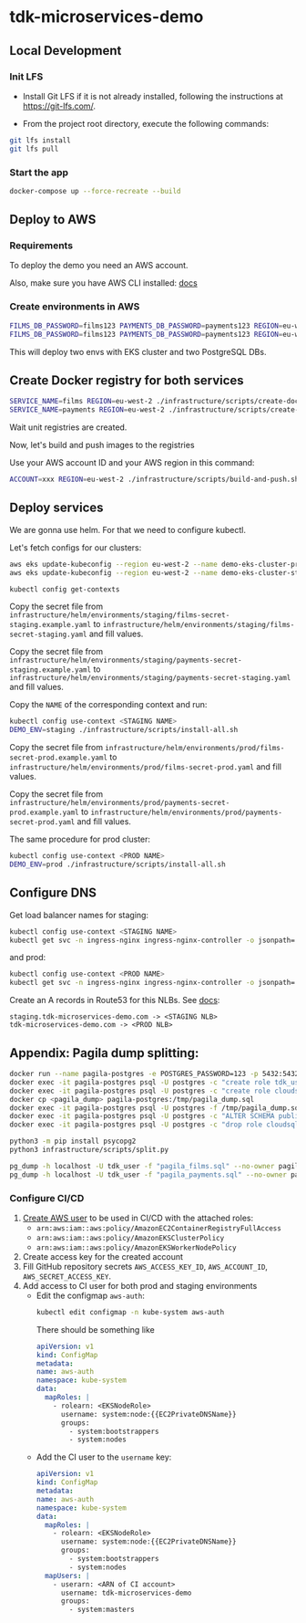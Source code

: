 # tdk-microservices-demo

## Local Development

### Init LFS
- Install Git LFS if it is not already installed, following the instructions at https://git-lfs.com/.

- From the project root directory, execute the following commands:

```bash
git lfs install
git lfs pull
```

### Start the app

```bash
docker-compose up --force-recreate --build
```

## Deploy to AWS

### Requirements

To deploy the demo you need an AWS account.

Also, make sure you have AWS CLI installed: [docs](https://docs.aws.amazon.com/cli/latest/userguide/getting-started-install.html)

### Create environments in AWS

```bash
FILMS_DB_PASSWORD=films123 PAYMENTS_DB_PASSWORD=payments123 REGION=eu-west-2  DEMO_ENV=prod ./infrastructure/scripts/create-env.sh
FILMS_DB_PASSWORD=films123 PAYMENTS_DB_PASSWORD=payments123 REGION=eu-west-2 DEMO_ENV=staging ./infrastructure/scripts/create-env.sh
```

This will deploy two envs with EKS cluster and two PostgreSQL DBs.

## Create Docker registry for both services

```bash
SERVICE_NAME=films REGION=eu-west-2 ./infrastructure/scripts/create-docker-registry.sh
SERVICE_NAME=payments REGION=eu-west-2 ./infrastructure/scripts/create-docker-registry.sh
```
Wait unit registries are created.

Now, let's build and push images to the registries

Use your AWS account ID and your AWS region in this command:

```bash
ACCOUNT=xxx REGION=eu-west-2 ./infrastructure/scripts/build-and-push.sh
```

## Deploy services

We are gonna use helm. For that we need to configure kubectl.

Let's fetch configs for our clusters:

```bash
aws eks update-kubeconfig --region eu-west-2 --name demo-eks-cluster-prod
aws eks update-kubeconfig --region eu-west-2 --name demo-eks-cluster-staging

kubectl config get-contexts
```

Copy the secret file from `infrastructure/helm/environments/staging/films-secret-staging.example.yaml` to `infrastructure/helm/environments/staging/films-secret-staging.yaml` and fill values.

Copy the secret file from `infrastructure/helm/environments/staging/payments-secret-staging.example.yaml` to `infrastructure/helm/environments/staging/payments-secret-staging.yaml` and fill values.

Copy the `NAME` of the corresponding context and run:
```bash
kubectl config use-context <STAGING NAME>
DEMO_ENV=staging ./infrastructure/scripts/install-all.sh
```

Copy the secret file from `infrastructure/helm/environments/prod/films-secret-prod.example.yaml` to `infrastructure/helm/environments/prod/films-secret-prod.yaml` and fill values.

Copy the secret file from `infrastructure/helm/environments/prod/payments-secret-prod.example.yaml` to `infrastructure/helm/environments/prod/payments-secret-prod.yaml` and fill values.

The same procedure for prod cluster:
```bash
kubectl config use-context <PROD NAME>
DEMO_ENV=prod ./infrastructure/scripts/install-all.sh
```

## Configure DNS

Get load balancer names for staging:
```bash
kubectl config use-context <STAGING NAME>
kubectl get svc -n ingress-nginx ingress-nginx-controller -o jsonpath='{.status.loadBalancer.ingress[0].hostname}'
```

and prod:
```bash
kubectl config use-context <PROD NAME>
kubectl get svc -n ingress-nginx ingress-nginx-controller -o jsonpath='{.status.loadBalancer.ingress[0].hostname}'
```

Create an A records in Route53 for this NLBs. See [docs](https://docs.aws.amazon.com/Route53/latest/DeveloperGuide/routing-to-elb-load-balancer.html):

```text
staging.tdk-microservices-demo.com -> <STAGING NLB>
tdk-microservices-demo.com -> <PROD NLB>
```

## Appendix: Pagila dump splitting:

```bash
docker run --name pagila-postgres -e POSTGRES_PASSWORD=123 -p 5432:5432 -d postgres
docker exec -it pagila-postgres psql -U postgres -c "create role tdk_user login password 'tdk_user123';"
docker exec -it pagila-postgres psql -U postgres -c "create role cloudsqladmin;"
docker cp <pagila_dump> pagila-postgres:/tmp/pagila_dump.sql
docker exec -it pagila-postgres psql -U postgres -f /tmp/pagila_dump.sql
docker exec -it pagila-postgres psql -U postgres -c "ALTER SCHEMA public OWNER TO tdk_user;" tdk_sakila_input_1gb
docker exec -it pagila-postgres psql -U postgres -c "drop role cloudsqladmin;" tdk_sakila_input_1gb

python3 -m pip install psycopg2 
python3 infrastructure/scripts/split.py

pg_dump -h localhost -U tdk_user -f "pagila_films.sql" --no-owner pagila_films
pg_dump -h localhost -U tdk_user -f "pagila_payments.sql" --no-owner pagila_payments
```


### Configure CI/CD

1. [Create AWS user](https://eu-west-2.console.aws.amazon.com/iamv2/home?region=eu-west-2#/users) to be used in CI/CD with the attached roles:
    * `arn:aws:iam::aws:policy/AmazonEC2ContainerRegistryFullAccess`
    * `arn:aws:iam::aws:policy/AmazonEKSClusterPolicy`
    * `arn:aws:iam::aws:policy/AmazonEKSWorkerNodePolicy`
2. Create access key for the created account
3. Fill GitHub repository secrets `AWS_ACCESS_KEY_ID`, `AWS_ACCOUNT_ID`, `AWS_SECRET_ACCESS_KEY`.
4. Add access to CI user for both prod and staging environments
    * Edit the configmap `aws-auth`: 
      ```bash
      kubectl edit configmap -n kube-system aws-auth
      ```
      There should be something like
      ```yaml
      apiVersion: v1
      kind: ConfigMap
      metadata:
      name: aws-auth
      namespace: kube-system
      data:
        mapRoles: |
          - rolearn: <EKSNodeRole>
            username: system:node:{{EC2PrivateDNSName}}
            groups:
              - system:bootstrappers
              - system:nodes
         ```
   * Add the CI user to the `username` key:
      ```yaml
      apiVersion: v1
      kind: ConfigMap
      metadata:
      name: aws-auth
      namespace: kube-system
      data:
        mapRoles: |
          - rolearn: <EKSNodeRole>
            username: system:node:{{EC2PrivateDNSName}}
            groups:
              - system:bootstrappers
              - system:nodes
        mapUsers: |
          - userarn: <ARN of CI account>
            username: tdk-microservices-demo
            groups:
              - system:masters

      ```
